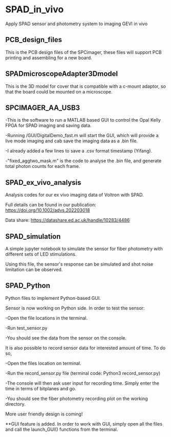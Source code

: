 # SPAD_in_vivo
Apply SPAD sensor and photometry system to imaging GEVI in vivo

## PCB_design_files
This is the PCB design files of the SPCimager, these files will support PCB printing and assembling for a new board.

## SPADmicroscopeAdapter3Dmodel
This is the 3D model for cover that is compatible with a c-mount adaptor, so that the board could be mounted on a microscope.

## SPCIMAGER_AA_USB3
-This is the software to run a MATLAB based GUI to control the Opal Kelly FPGA for SPAD imaging and saving data.

-Running /GUI/DigitalDemo_fast.m will start the GUI, which will provide a live mode imaging and cab save the imaging data as a .bin file.

-I already added a few lines to save a .csv format timestamp (Yifang).

-"fixed_aggtwo_mask.m" is the code to analyse the .bin file, and generate total photon counts for each frame.

## SPAD_ex_vivo_analysis
Analysis codes for our ex vivo imaging data of Voltron with SPAD.

Full details can be found in our publication: https://doi.org/10.1002/advs.202203018

Data share: https://datashare.ed.ac.uk/handle/10283/4486

## SPAD_simulation 
A simple jupyter notebook to simulate the sensor for fiber photometry with different sets of LED stimulations. 

Using this file, the sensor's response can be simulated and shot noise limitation can be observed. 

## SPAD_Python
Python files to implement Python-based GUI. 

Sensor is now working on Python side. In order to test the sensor:

-Open the file locations in the terminal. 

-Run test_sensor.py 

-You should see the data from the sensor on the console. 

It is also possible to record sensor data for interested amount of time. To do so, 

-Open the files location on terminal. 

-Run the record_sensor.py file (terminal code: Python3 record_sensor.py)

-The console will then ask user input for recording time. Simply enter the time in terms of bitplanes and go. 

-You should see the fiber photometry recording plot on the working directory. 


More user friendly design is coming! 

**GUI feature is added. In order to work with GUI, simply open all the files and call the launch_GUI() functions from the terminal. 
